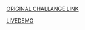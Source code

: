 [ORIGINAL CHALLANGE LINK](https://www.frontendmentor.io/challenges/product-preview-card-component-GO7UmttRfa)

[LIVEDEMO](https://akinpinkman.github.io/Frontend-Mentor-Product-Preview-Challange/)

